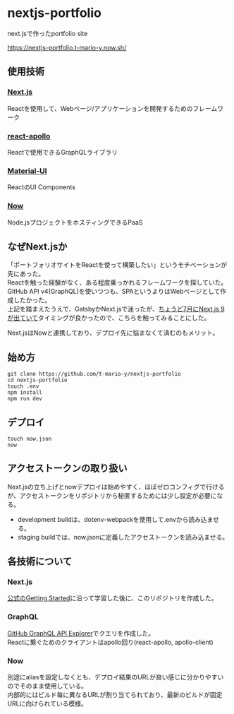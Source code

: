 # nextjs-portfolio
next.jsで作ったportfolio site

https://nextjs-portfolio.t-mario-y.now.sh/

## 使用技術
### [Next.js](https://nextjs.org/)
Reactを使用して、Webページ/アプリケーションを開発するためのフレームワーク
### [react-apollo](https://www.npmjs.com/package/react-apollo)
Reactで使用できるGraphQLライブラリ
### [Material-UI](https://material-ui.com/)
ReactのUI Components
### [Now](https://zeit.co/now)
Node.jsプロジェクトをホスティングできるPaaS

## なぜNext.jsか
「ポートフォリオサイトをReactを使って構築したい」というモチベーションが先にあった。  
Reactを触った経験がなく、ある程度乗っかれるフレームワークを探していた。  
GitHub API v4(GraphQL)を使いつつも、SPAというよりはWebページとして作成したかった。  
上記を踏まえたうえで、GatsbyかNext.jsで迷ったが、[ちょうど7月にNext.js 9が出ていて](https://nextjs.org/blog/next-9)タイミングが良かったので、こちらを触ってみることにした。  

Next.jsはNowと連携しており、デプロイ先に悩まなくて済むのもメリット。  

## 始め方
```
git clone https://github.com/t-mario-y/nextjs-portfolio
cd nextjs-portfolio
touch .env
npm install
npm run dev
```

## デプロイ
```
touch now.json
now
```

## アクセストークンの取り扱い
Next.jsの立ち上げとnowデプロイは始めやすく、ほぼゼロコンフィグで行けるが、アクセストークンをリポジトリから秘匿するためには少し設定が必要になる。  
 - development buildは、dotenv-webpackを使用して.envから読み込ませる。
 - staging buildでは、now.jsonに定義したアクセストークンを読み込ませる。

## 各技術について
### Next.js
[公式のGetting Started](https://nextjs.org/learn/basics/getting-started/setup)に沿って学習した後に、このリポジトリを作成した。  

### GraphQL
[GitHub GraphQL API Explorer](https://developer.github.com/v4/explorer/)でクエリを作成した。  
Reactに繋ぐためのクライアントはapollo回り(react-apollo, apollo-client)  

### Now
別途にaliasを設定しなくとも、デプロイ結果のURLが良い感じに分かりやすいのでそのまま使用している。  
内部的にはビルド毎に異なるURLが割り当てられており、最新のビルドが固定URLに向けられている模様。  
